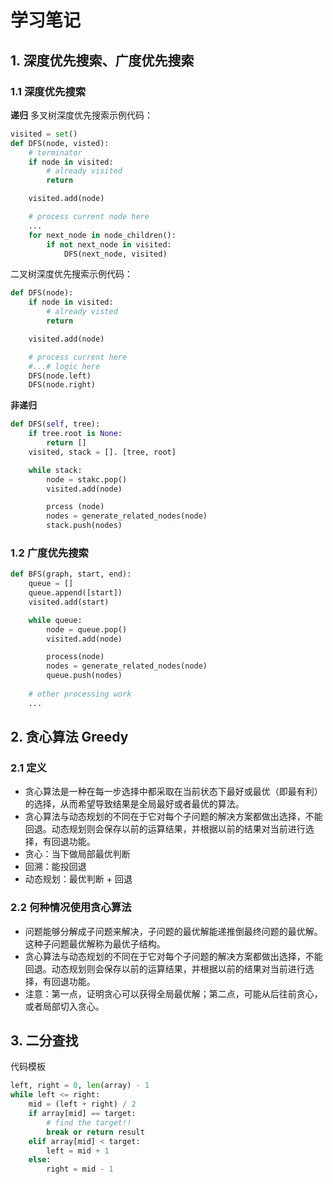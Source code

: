 # 学习笔记
## 1. 深度优先搜索、广度优先搜索
### 1.1 深度优先搜索
**递归**
多叉树深度优先搜索示例代码：
```python
visited = set()
def DFS(node, visted):
    # terminator
    if node in visited:
        # already visited
        return

    visited.add(node)

    # process current node here
    ...
    for next_node in node_children():
        if not next_node in visited:
            DFS(next_node, visited)
``` 

二叉树深度优先搜索示例代码：
```python
def DFS(node):
    if node in visited:
        # already visted
        return

    visited.add(node)

    # process current here
    #...# logic here
    DFS(node.left)
    DFS(node.right)
```

**非递归**
```python
def DFS(self, tree):
    if tree.root is None:
        return []
    visited, stack = []. [tree, root]

    while stack:
        node = stakc.pop()
        visited.add(node)

        prcess (node)
        nodes = generate_related_nodes(node)
        stack.push(nodes)
```

### 1.2 广度优先搜索
```python
def BFS(graph, start, end):
    queue = []
    queue.append([start])
    visited.add(start)

    while queue:
        node = queue.pop()
        visited.add(node)

        process(node)
        nodes = generate_related_nodes(node)
        queue.push(nodes)
    
    # other processing work
    ...
```

## 2. 贪心算法 Greedy
### 2.1 定义
* 贪心算法是一种在每一步选择中都采取在当前状态下最好或最优（即最有利）的选择，从而希望导致结果是全局最好或者最优的算法。
* 贪心算法与动态规划的不同在于它对每个子问题的解决方案都做出选择，不能回退。动态规划则会保存以前的运算结果，并根据以前的结果对当前进行选择，有回退功能。
* 贪心：当下做局部最优判断
* 回溯：能投回退
* 动态规划：最优判断 + 回退
### 2.2 何种情况使用贪心算法
* 问题能够分解成子问题来解决，子问题的最优解能递推倒最终问题的最优解。这种子问题最优解称为最优子结构。
* 贪心算法与动态规划的不同在于它对每个子问题的解决方案都做出选择，不能回退。动态规划则会保存以前的运算结果，并根据以前的结果对当前进行选择，有回退功能。
* 注意：第一点，证明贪心可以获得全局最优解；第二点，可能从后往前贪心，或者局部切入贪心。

## 3. 二分查找
代码模板
```python
left, right = 0, len(array) - 1
while left <= right:
    mid = (left + right) / 2
    if array[mid] == target:
        # find the target!!
        break or return result
    elif array[mid] < target:
        left = mid + 1
    else:
        right = mid - 1
```